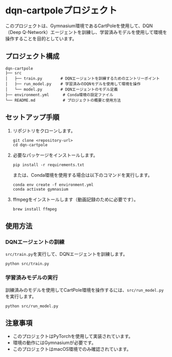 # dqn-cartpoleプロジェクト

このプロジェクトは、Gymnasium環境であるCartPoleを使用して、DQN（Deep Q-Network）エージェントを訓練し、学習済みモデルを使用して環境を操作することを目的としています。

## プロジェクト構成

```
dqn-cartpole
├── src
│   ├── train.py        # DQNエージェントを訓練するためのエントリーポイント
│   ├── run_model.py    # 学習済みのDQNモデルを使用して環境を操作
│   └── model.py        # DQNエージェントのモデル定義
├── environment.yml      # Conda環境の設定ファイル
└── README.md            # プロジェクトの概要と使用方法
```

## セットアップ手順

1. リポジトリをクローンします。
   ```
   git clone <repository-url>
   cd dqn-cartpole
   ```

2. 必要なパッケージをインストールします。
   ```
   pip install -r requirements.txt
   ```

   または、Conda環境を使用する場合は以下のコマンドを実行します。
   ```
   conda env create -f environment.yml
   conda activate gymnasium
   ```

3. ffmpegをインストールします（動画記録のために必要です）。
   ```
   brew install ffmpeg
   ```

## 使用方法

### DQNエージェントの訓練

`src/train.py`を実行して、DQNエージェントを訓練します。

```
python src/train.py
```

### 学習済みモデルの実行

訓練済みのモデルを使用してCartPole環境を操作するには、`src/run_model.py`を実行します。

```
python src/run_model.py
```

## 注意事項

- このプロジェクトはPyTorchを使用して実装されています。
- 環境の動作にはGymnasiumが必要です。
- このプロジェクトはmacOS環境でのみ確認されています。